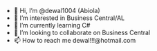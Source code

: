 - 👋 Hi, I’m @dewal1004 (Abiola)
- 👀 I’m interested in Business Central/AL
- 🌱 I’m currently learning C#  
- 💞️ I’m looking to collaborate on Business Central
- 📫 How to reach me dewal!!!@hotmail.com

<!---
dewal1004/dewal1004 is a ✨ special ✨ repository because its `README.md` (this file) appears on your GitHub profile.
You can click the Preview link to take a look at your changes.
--->
